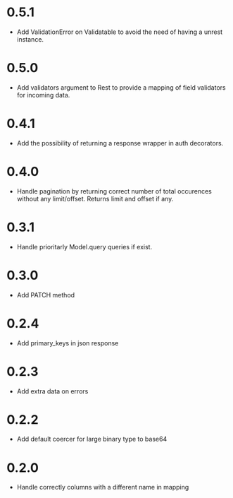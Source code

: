 0.5.1
=====

* Add ValidationError on Validatable to avoid the need of having a unrest instance.


0.5.0
=====

* Add validators argument to Rest to provide a mapping of field validators for incoming data.

0.4.1
=====

* Add the possibility of returning a response wrapper in auth decorators.

0.4.0
=====

* Handle pagination by returning correct number of total occurences without any limit/offset. Returns limit and offset if any.


0.3.1
=====

* Handle prioritarly Model.query queries if exist.

0.3.0
=====

* Add PATCH method


0.2.4
=====

* Add primary_keys in json response

0.2.3
=====

* Add extra data on errors

0.2.2
=====

* Add default coercer for large binary type to base64

0.2.0
=====

* Handle correctly columns with a different name in mapping
